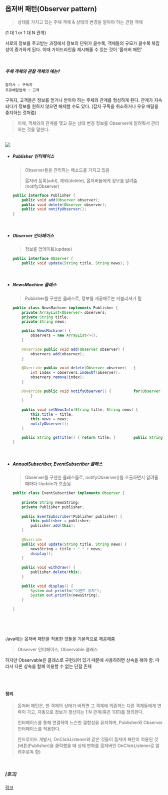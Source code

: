## 옵저버 패턴(Observer pattern)

> 상태를 가지고 있는 주체 객체 & 상태의 변경을 알아야 하는 관찰 객체

(1 대 1 or 1 대 N 관계)

서로의 정보를 주고받는 과정에서 정보의 단위가 클수록, 객체들의 규모가 클수록 복잡성이 증가하게 된다. 이때 가이드라인을 제시해줄 수 있는 것이 '옵저버 패턴'

<br>

##### 주체 객체와 관찰 객체의 예는?

```
잡지사 : 구독자
우유배달업체 : 고객
```

구독자, 고객들은 정보를 얻거나 받아야 하는 주체와 관계를 형성하게 된다. 관계가 지속되다가 정보를 원하지 않으면 해제할 수도 있다. (잡지 구독을 취소하거나 우유 배달을 중지하는 것처럼)

> 이때, 객체와의 관계를 맺고 끊는 상태 변경 정보를 Observer에 알려줘서 관리하는 것을 말한다.

<br>

<img src="https://img1.daumcdn.net/thumb/R1280x0/?scode=mtistory2&fname=http%3A%2F%2Fcfile9.uf.tistory.com%2Fimage%2F2214233B56A4D98611449A">

- ##### Publisher 인터페이스

  > Observer들을 관리하는 메소드를 가지고 있음
  >
  > 옵저버 등록(add), 제외(delete), 옵저버들에게 정보를 알려줌(notifyObserver)

  ```java
  public interface Publisher { 
      public void add(Observer observer); 
      public void delete(Observer observer); 
      public void notifyObserver(); 
  }
  ```

  <br>

- ##### Observer 인터페이스

  > 정보를 업데이트(update)

  ```java
  public interface Observer { 
      public void update(String title, String news); }
  ```

  <br>

- ##### NewsMachine 클래스

  > Publisher를 구현한 클래스로, 정보를 제공해주는 퍼블리셔가 됨

  ```java
  public class NewsMachine implements Publisher {
      private ArrayList<Observer> observers; 
      private String title; 
      private String news; 
  
      public NewsMachine() {
          observers = new ArrayList<>(); 
      }
      
      @Override public void add(Observer observer) {
          observers.add(observer);
      }
      
      @Override public void delete(Observer observer) 	{ 
          int index = observers.indexOf(observer);
          observers.remove(index); 
      }
      
      @Override public void notifyObserver() { 			for(Observer observer : observers) { 				observer.update(title, news); 
          } 
      } 
      
      public void setNewsInfo(String title, String news) { 
          this.title = title; 
          this.news = news; 
          notifyObserver(); 
      } 
      
      public String getTitle() { return title; } 		public String getNews() { return news; }
  }
  ```

  <br>

- ##### AnnualSubscriber, EventSubscriber 클래스

  > Observer를 구현한 클래스들로, notifyObserver()를 호출하면서 알려줄 때마다 Update가 호출됨

  ```java
  public class EventSubscriber implements Observer {
      
      private String newsString;
      private Publisher publisher;
      
      public EventSubscriber(Publisher publisher) {
          this.publisher = publisher;
          publisher.add(this);
      }
      
      @Override
      public void update(String title, String news) {
          newsString = title + " " + news;
          display();
      }
      
      public void withdraw() {
          publisher.delete(this);
      }
      
      public void display() {
          System.out.println("이벤트 유저");
          System.out.println(newsString);
      }
      
  }
  ```

  <br>

<br>

Java에는 옵저버 패턴을 적용한 것들을 기본적으로 제공해줌

> Observer 인터페이스, Observable 클래스

하지만 Observable은 클래스로 구현되어 있기 때문에 사용하려면 상속을 해야 함. 따라서 다른 상속을 함께 이용할 수 없는 단점 존재

<br>

<br>

#### 정리

> 옵저버 패턴은, 한 객체의 상태가 바뀌면 그 객체에 의존하는 다른 객체들에게 연락이 가고, 자동으로 정보가 갱신되는 1:N 관계(혹은 1대1)를 정의한다.
>
> 인터페이스를 통해 연결하여 느슨한 결합성을 유지하며, Publisher와 Observer 인터페이스를 적용한다.
>
> 안드로이드 개발시, OnClickListener와 같은 것들이 옵저버 패턴이 적용된 것 (버튼(Publisher)을 클릭했을 때 상태 변화를 옵저버인 OnClickListener로 알려주로독 함)

<br>

##### [참고]

[링크](<https://flowarc.tistory.com/entry/%EB%94%94%EC%9E%90%EC%9D%B8-%ED%8C%A8%ED%84%B4-%EC%98%B5%EC%A0%80%EB%B2%84-%ED%8C%A8%ED%84%B4Observer-Pattern>)
